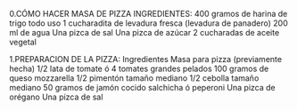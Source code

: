 0.CÓMO HACER MASA DE PIZZA
INGREDIENTES:
400 gramos de harina de trigo todo uso
1 cucharadita de levadura fresca (levadura de panadero)
200 ml de agua
Una pizca de sal
Una pizca de azúcar
2 cucharadas de aceite vegetal

1.PREPARACION DE LA PIZZA:
Ingredientes
Masa para pizza (previamente hecha)
1/2 lata de tomate ó 4 tomates grandes pelados
100 gramos de queso mozzarella
1/2 pimentón tamaño mediano
1/2 cebolla tamaño mediano
50 gramos de jamón cocido salchicha ó peperoni
Una pizca de orégano
Una pizca de sal

